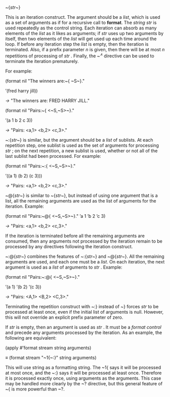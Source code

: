  



~\{*str*~\} 



This is an iteration construct. The argument should be a <i>list</i>, which is used as a set of arguments as if for a recursive call to <b>format</b>. The <i>string str</i> is used repeatedly as the control string. Each iteration can absorb as many elements of the <i>list</i> as it likes as arguments; if <i>str</i> uses up two arguments by itself, then two elements of the <i>list</i> will get used up each time around the loop. If before any iteration step the <i>list</i> is empty, then the iteration is terminated. Also, if a prefix parameter <i>n</i> is given, then there will be at most <i>n</i> repetitions of processing of <i>str</i> . Finally, the ~<i><sup>∧</sup></i> directive can be used to terminate the iteration prematurely. 



For example: 



(format nil "The winners are:~\{ ~S~\}." 



’(fred harry jill)) 



*→* "The winners are: FRED HARRY JILL." 



(format nil "Pairs:~\{ &lt;~S,~S&gt;~\}." 



’(a 1 b 2 c 3)) 



*→* "Pairs: \<a,1\> \<b,2\> \<c,3\>." 



~:\{*str*~\} is similar, but the argument should be a *list* of sublists. At each repetition step, one sublist is used as the set of arguments for processing *str* ; on the next repetition, a new sublist is used, whether or not all of the last sublist had been processed. For example: 



(format nil "Pairs:~:\{ &lt;~S,~S&gt;~\}." 



’((a 1) (b 2) (c 3))) 



*→* "Pairs: \<a,1\> \<b,2\> \<c,3\>." 



~@\{*str*~\} is similar to ~\{*str*~\}, but instead of using one argument that is a list, all the remaining arguments are used as the list of arguments for the iteration. Example: 



(format nil "Pairs:~@\{ &lt;~S,~S&gt;~\}." ’a 1 ’b 2 ’c 3) 



*→* "Pairs: \<a,1\> \<b,2\> \<c,3\>." 



If the iteration is terminated before all the remaining arguments are consumed, then any arguments not processed by the iteration remain to be processed by any directives following the iteration construct. 







 



 



~:@\{*str*~\} combines the features of ~:\{*str*~\} and ~@\{*str*~\}. All the remaining arguments are used, and each one must be a *list*. On each iteration, the next argument is used as a *list* of arguments to *str* . Example: 



(format nil "Pairs:~:@\{ &lt;~S,~S&gt;~\}." 



’(a 1) ’(b 2) ’(c 3)) 



*→* "Pairs: \<A,1\> \<B,2\> \<C,3\>." 



Terminating the repetition construct with ~:\} instead of ~\} forces *str* to be processed at least once, even if the initial list of arguments is null. However, this will not override an explicit prefix parameter of zero. 



If *str* is empty, then an argument is used as *str* . It must be a *format control* and precede any arguments processed by the iteration. As an example, the following are equivalent: 



(apply #’format stream string arguments) 



*≡* (format stream "~1\{~:\}" string arguments) 



This will use string as a formatting string. The ~1\{ says it will be processed at most once, and the ~:\} says it will be processed at least once. Therefore it is processed exactly once, using arguments as the arguments. This case may be handled more clearly by the ~? directive, but this general feature of ~\{ is more powerful than ~?. 



